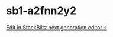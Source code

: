 # sb1-a2fnn2y2

[Edit in StackBlitz next generation editor ⚡️](https://stackblitz.com/~/github.com/kaepmic04/sb1-a2fnn2y2)